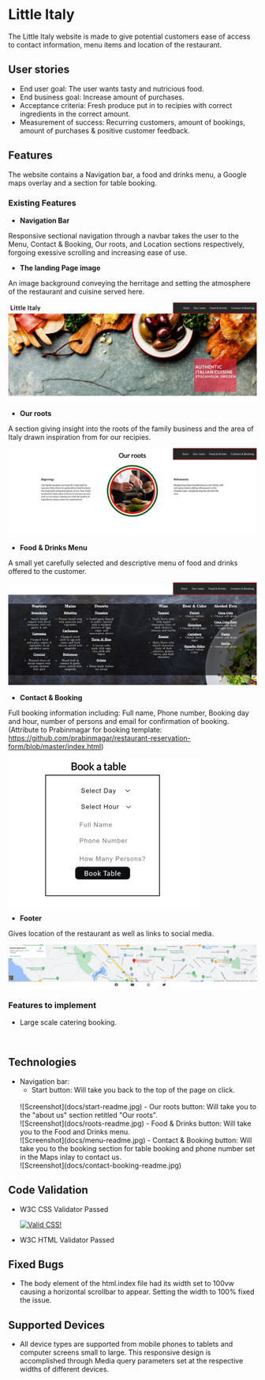 # Little Italy

The Little Italy website is made to give potential customers ease of access to contact information, menu items and location of the restaurant.

## User stories

- End user goal: The user wants tasty and nutricious food.
- End business goal: Increase amount of purchases.
- Acceptance criteria: Fresh produce put in to recipies with correct ingredients in the correct amount.
- Measurement of success: Recurring customers, amount of bookings, amount of purchases & positive customer feedback.

## Features

The website contains a Navigation bar, a food and drinks menu, a Google maps overlay and a section for table booking.

### Existing Features

- __Navigation Bar__

Responsive sectional navigation through a navbar takes the user to the Menu, Contact & Booking, Our roots, and Location sections respectively, forgoing exessive scrolling and increasing ease of use.

- __The landing Page image__

An image background conveying the herritage and setting the atmosphere of the restaurant and cuisine served here.

![Screenshot](docs/hero-image-readme.jpg)

- __Our roots__

A section giving insight into the roots of the family business and the area of Italy drawn inspiration from for our recipies.

![Screenshot](docs/roots-readme.jpg)

- __Food & Drinks Menu__

A small yet carefully selected and descriptive menu of food and drinks offered to the customer.

![Screenshot](docs/menu-readme.jpg)

- __Contact & Booking__

Full booking information including: Full name, Phone number, Booking day and hour, number of persons and email for confirmation of booking.
(Attribute to Prabinmagar for booking template: https://github.com/prabinmagar/restaurant-reservation-form/blob/master/index.html)

![Screenshot](docs/booking-readme.jpg)

- __Footer__

Gives location of the restaurant as well as links to social media.

![Screenshot](docs/footer-readme.jpg)

### Features to implement

- Large scale catering booking.

<br>

## Technologies
- Navigation bar:
  - Start button: Will take you back to the top of the page on click.
  <br>
  ![Screenshot](docs/start-readme.jpg)
  - Our roots button: Will take you to the "about us" section retitled "Our roots".
  <br>
  ![Screenshot](docs/roots-readme.jpg)
  - Food & Drinks button: Will take you to the Food and Drinks menu.
  <br>
  ![Screenshot](docs/menu-readme.jpg)
  - Contact & Booking button: Will take you to the booking section for table booking and phone number set in the Maps inlay to contact us.
  <br>
  ![Screenshot](docs/contact-booking-readme.jpg)
  <br>

## Code Validation
- W3C CSS Validator Passed
  <p>
    <a href="http://jigsaw.w3.org/css-validator/check/referer">
        <img style="border:0;width:88px;height:31px"
            src="http://jigsaw.w3.org/css-validator/images/vcss"
            alt="Valid CSS!" />
    </a>
</p>

- W3C HTML Validator Passed

## Fixed Bugs
- The body element of the html.index file had its width set to 100vw causing a horizontal scrollbar to appear. Setting the width to 100% fixed the issue.

## Supported Devices
- All device types are supported from mobile phones to tablets and computer screens small to large. This responsive design is accomplished through Media query parameters set at the respective widths of different devices.


  

